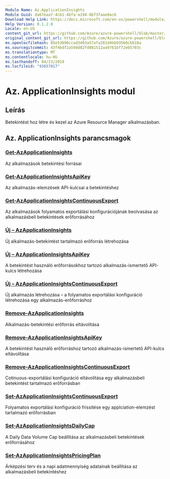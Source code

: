 ```yaml
---
Module Name: Az.ApplicationInsights
Module Guid: da67eaa7-4cb1-4bfa-a194-8bf3faae8ac6
Download Help Link: https://docs.microsoft.com/en-us/powershell/module/az.applicationinsights
Help Version: 0.1.2.0
Locale: en-US
content_git_url: https://github.com/Azure/azure-powershell/blob/master/src/ApplicationInsights/ApplicationInsights/help/Az.ApplicationInsights.md
original_content_git_url: https://github.com/Azure/azure-powershell/blob/master/src/ApplicationInsights/ApplicationInsights/help/Az.ApplicationInsights.md
ms.openlocfilehash: 85e53690ccad3403a57afa281d4bb93560cbb18a
ms.sourcegitcommit: 43f4bdf2a59dd82fd881512aa9761bf72eb5703c
ms.translationtype: MT
ms.contentlocale: hu-HU
ms.lasthandoff: 04/23/2019
ms.locfileid: "93657817"
---
```

# Az. ApplicationInsights modul
## Leírás
Betekintést hoz létre és kezel az Azure Resource Manager alkalmazásban.

## Az. ApplicationInsights parancsmagok
### [Get-AzApplicationInsights](Get-AzApplicationInsights.md)
Az alkalmazások betekintési forrásai

### [Get-AzApplicationInsightsApiKey](Get-AzApplicationInsightsApiKey.md)
Az alkalmazás-elemzések API-kulcsai a betekintéshez

### [Get-AzApplicationInsightsContinuousExport](Get-AzApplicationInsightsContinuousExport.md)
Az alkalmazások folyamatos exportálási konfigurációjának beolvasása az alkalmazásbeli betekintések erőforrásához

### [Új – AzApplicationInsights](New-AzApplicationInsights.md)
Új alkalmazás-betekintést tartalmazó erőforrás létrehozása

### [Új – AzApplicationInsightsApiKey](New-AzApplicationInsightsApiKey.md)
A betekintést használó erőforrásokhoz tartozó alkalmazás-ismertető API-kulcs létrehozása

### [Új – AzApplicationInsightsContinuousExport](New-AzApplicationInsightsContinuousExport.md)
Új alkalmazás létrehozása – a folyamatos exportálási konfiguráció létrehozása egy alkalmazás-erőforráshoz

### [Remove-AzApplicationInsights](Remove-AzApplicationInsights.md)
Alkalmazás-betekintési erőforrás eltávolítása

### [Remove-AzApplicationInsightsApiKey](Remove-AzApplicationInsightsApiKey.md)
A betekintést használó erőforráshoz tartozó alkalmazás-ismertető API-kulcs eltávolítása

### [Remove-AzApplicationInsightsContinuousExport](Remove-AzApplicationInsightsContinuousExport.md)
Cotinuous-exportálási konfiguráció eltávolítása egy alkalmazásbeli betekintést tartalmazó erőforrásban

### [Set-AzApplicationInsightsContinuousExport](Set-AzApplicationInsightsContinuousExport.md)
Folyamatos exportálási konfiguráció frissítése egy applciation-elemzést tartalmazó erőforrásban

### [Set-AzApplicationInsightsDailyCap](Set-AzApplicationInsightsDailyCap.md)
A Daily Data Volume Cap beállítása az alkalmazásbeli betekintések erőforrásához

### [Set-AzApplicationInsightsPricingPlan](Set-AzApplicationInsightsPricingPlan.md)
Árképzési terv és a napi adatmennyiség adatainak beállítása az alkalmazásbeli betekintéshez


